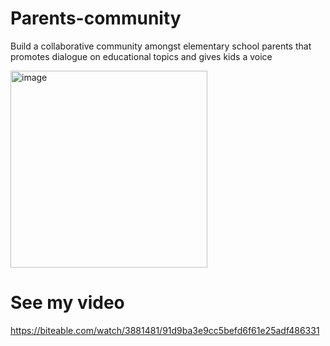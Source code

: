 # Parents-community
Build a collaborative community amongst elementary school parents that promotes dialogue on educational topics and gives kids a voice


<img width="315" alt="image" src="https://user-images.githubusercontent.com/118807791/228790240-0fa7d1b3-9455-4e86-95b1-b62361a8b76f.png">

# See my video
https://biteable.com/watch/3881481/91d9ba3e9cc5befd6f61e25adf486331
